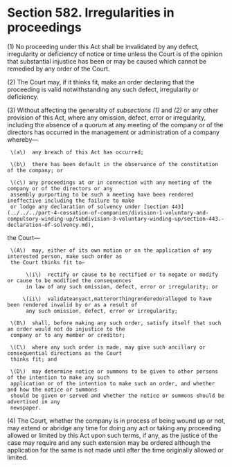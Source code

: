 # Section 582. Irregularities in proceedings

\(1\) No proceeding under this Act shall be invalidated by any defect, irregularity or deficiency of notice or time unless the Court is of the opinion that substantial injustice has been or may be caused which cannot be remedied by any order of the Court.

\(2\) The Court may, if it thinks fit, make an order declaring that the proceeding is valid notwithstanding any such defect, irregularity or deficiency.

\(3\) Without affecting the generality of _subsections \(1\)_ and _\(2\)_ or any other provision of this Act, where any omission, defect, error or irregularity, including the absence of a quorum at any meeting of the company or of the directors has occurred in the management or administration of a company whereby—

     \(a\)  any breach of this Act has occurred;

     \(b\)  there has been default in the observance of the constitution of the company; or

     \(c\) any proceedings at or in connection with any meeting of the company or of the directors or any        
     assembly purporting to be such a meeting have been rendered ineffective including the failure to make        
     or lodge any declaration of solvency under [section 443](../../../part-4-cessation-of-companies/division-1-voluntary-and-compulsory-winding-up/subdivision-3-voluntary-winding-up/section-443.-declaration-of-solvency.md),

the Court—

     \(A\)  may, either of its own motion or on the application of any interested person, make such order as   
     the Court thinks fit to—

          \(i\)  rectify or cause to be rectified or to negate or modify or cause to be modified the consequences   
          in law of any such omission, defect, error or irregularity; or         

         \(ii\)  validateanyact,matterorthingrenderedoralleged to have been rendered invalid by or as a result of   
          any such omission, defect, error or irregularity;

     \(B\)  shall, before making any such order, satisfy itself that such an order would not do injustice to the   
     company or to any member or creditor;

     \(C\)  where any such order is made, may give such ancillary or consequential directions as the Court   
     thinks fit; and

     \(D\)  may determine notice or summons to be given to other persons of the intention to make any such   
     application or of the intention to make such an order, and whether and how the notice or summons             
     should be given or served and whether the notice or summons should be advertised in any   
     newspaper.

\(4\) The Court, whether the company is in process of being wound up or not, may extend or abridge any time for doing any act or taking any proceeding allowed or limited by this Act upon such terms, if any, as the justice of the case may require and any such extension may be ordered although the application for the same is not made until after the time originally allowed or limited.

